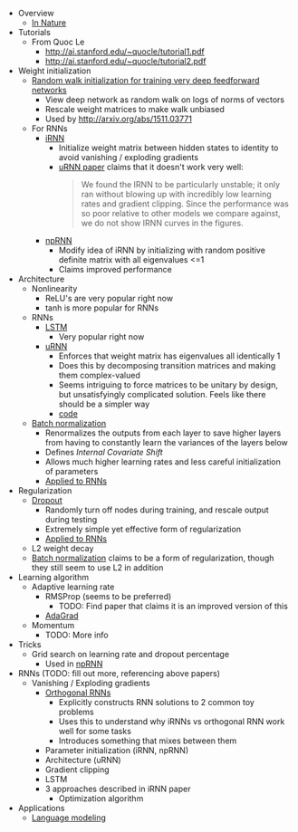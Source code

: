- Overview
  - [In Nature](http://www.cs.toronto.edu/~hinton/absps/NatureDeepReview.pdf)
- Tutorials
  - From Quoc Le
    - http://ai.stanford.edu/~quocle/tutorial1.pdf
    - http://ai.stanford.edu/~quocle/tutorial2.pdf
- Weight initialization
  - [Random walk initialization for training very deep feedforward
    networks](http://arxiv.org/abs/1412.6558)
    - View deep network as random walk on logs of norms of vectors
    - Rescale weight matrices to make walk unbiased
    - Used by http://arxiv.org/abs/1511.03771
  - For RNNs
    - [iRNN](https://arxiv.org/abs/1504.00941)
      - Initialize weight matrix between hidden states to identity to avoid
        vanishing / exploding gradients
      - [uRNN paper](http://arxiv.org/abs/1511.06464) claims that it doesn't
        work very well:
        > We found the IRNN to be particularly unstable; it only ran without
        > blowing up with
        > incredibly low learning rates and gradient clipping. Since the
        > performance was so poor relative to
        > other models we compare against, we do not show IRNN curves in the
        > figures.
    - [npRNN](http://arxiv.org/abs/1511.03771)
      - Modify idea of iRNN by initializing with random positive definite
        matrix with all eigenvalues <=1
      - Claims improved performance
- Architecture
  - Nonlinearity
    - ReLU's are very popular right now
    - tanh is more popular for RNNs
  - RNNs
    - [LSTM](http://deeplearning.cs.cmu.edu/pdfs/Hochreiter97_lstm.pdf)
      - Very popular right now
    - [uRNN](http://arxiv.org/abs/1511.06464)
      - Enforces that weight matrix has eigenvalues all identically 1
      - Does this by decomposing transition matrices and making them
        complex-valued
      - Seems intriguing to force matrices to be unitary by design, but
        unsatisfyingly complicated solution.  Feels like there should be a
        simpler way
      - [code](https://github.com/amarshah/complex_RNN)
  - [Batch normalization](http://arxiv.org/abs/1502.03167)
    - Renormalizes the outputs from each layer to save higher layers from
      having to constantly learn the variances of the layers below
    - Defines *Internal Covariate Shift*
    - Allows much higher learning rates and less careful initialization of
      parameters
    - [Applied to RNNs](http://arxiv.org/abs/1603.09025)
- Regularization
  - [Dropout](http://jmlr.org/papers/volume15/srivastava14a/srivastava14a.pdf)
    - Randomly turn off nodes during training, and rescale output during
      testing
    - Extremely simple yet effective form of regularization
    - [Applied to RNNs](http://arxiv.org/abs/1603.05118)
  - L2 weight decay
  - [Batch normalization](http://arxiv.org/abs/1502.03167) claims to be a form
    of regularization, though they still seem to use L2 in addition
- Learning algorithm
  - Adaptive learning rate
    - RMSProp (seems to be preferred)
      - TODO: Find paper that claims it is an improved version of this
    - [AdaGrad](http://www.magicbroom.info/Papers/DuchiHaSi10.pdf)
  - Momentum
    - TODO: More info
- Tricks
  - Grid search on learning rate and dropout percentage
    - Used in [npRNN](http://arxiv.org/abs/1511.03771)
- RNNs (TODO: fill out more, referencing above papers)
  - Vanishing / Exploding gradients
    - [Orthogonal RNNs](http://arxiv.org/abs/1602.06662)
      - Explicitly constructs RNN solutions to 2 common toy problems
      - Uses this to understand why iRNNs vs orthogonal RNN work well for some
        tasks
      - Introduces something that mixes between them
    - Parameter initialization (iRNN, npRNN)
    - Architecture (uRNN)
    - Gradient clipping
    - LSTM
    - 3 approaches described in iRNN paper
      - Optimization algorithm
- Applications
  - [Language modeling](http://u.cs.biu.ac.il/~yogo/nnlp.pdf)
